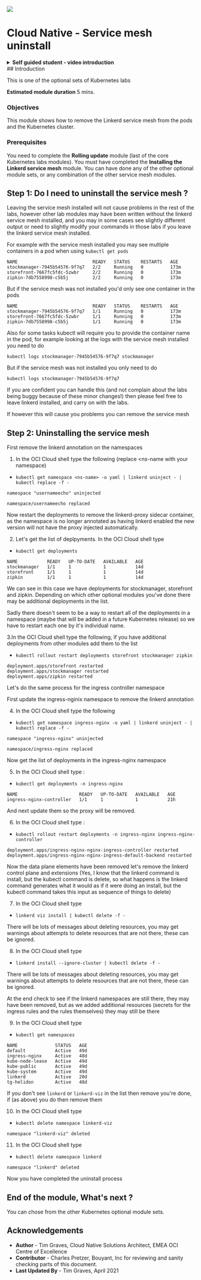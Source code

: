 ![](../../../../common/images/customer.logo2.png)

# Cloud Native - Service mesh uninstall


<details><summary><b>Self guided student - video introduction</b></summary>


This video is an introduction to the uninstalling the service mesh module. Depending on your browser settings it may open in this tab / window or open a new one. Once you've watched it please return to this page to continue the labs.

[![Uninstalling the service mesh Video](https://img.youtube.com/vi/Hx0amwN3Zjs/0.jpg)](https://youtu.be/Hx0amwN3Zjs "Uninstalling the service mesh")

---

</details>
## Introduction

This is one of the optional sets of Kubernetes labs

**Estimated module duration** 5 mins.

### Objectives

This module shows how to remove the Linkerd service mesh from the pods and the Kubernetes cluster.

### Prerequisites

You need to complete the **Rolling update** module (last of the core Kubernetes labs modules). You must have completed the **Installing the Linkerd service mesh** module. You can have done any of the other optional module sets, or any combination of the other service mesh modules.

## Step 1: Do I need to uninstall the service mesh ?

Leaving the service mesh installed will not cause problems in the rest of the labs, however other lab modules may have been written without the linkerd service mesh installed, and you may in some cases see slightly different output or need to slightly modify your commands in those labs if you leave the linkerd service mesh installed.

For example with the service mesh installed you may see multiple containers in a pod when using `kubectl get pods`

```
NAME                            READY   STATUS    RESTARTS   AGE
stockmanager-7945b54576-9f7q7   2/2     Running   0          173m
storefront-7667fc5fdc-5zwbr     2/2     Running   0          173m
zipkin-7db7558998-c5b5j         2/2     Running   0          173m
```

But if the service mesh was not installed you'd only see one container in the pods

```
NAME                            READY   STATUS    RESTARTS   AGE
stockmanager-7945b54576-9f7q7   1/1     Running   0          173m
storefront-7667fc5fdc-5zwbr     1/1     Running   0          173m
zipkin-7db7558998-c5b5j         1/1     Running   0          173m
```

Also for some tasks kubectl will require you to provide the container name in the pod, for example looking at the logs with the service mesh installed you need to do 

```
kubectl logs stockmanager-7945b54576-9f7q7 stockmanager
```

But if the service mesh was not installed you only need to do

```
kubectl logs stockmanager-7945b54576-9f7q7
```
If you are confident you can handle this (and not complain about the labs being buggy because of these minor changes!) then please feel free to leave linkerd installed, and carry on with the labs.

If however this will cause you problems you can remove the service mesh


## Step 2: Uninstalling the service mesh

First remove the linkerd annotation on the namespaces

  1. In the OCI Cloud shell type the following (replace <ns-name with your namespace)
  
  - `kubectl get namespace <ns-name> -o yaml | linkerd uninject - | kubectl replace -f -`

  ```
namespace "usernameecho" uninjected

namespace/usernameecho replaced
```

Now restart the deployments to remove the linkerd-proxy sidecar container, as the namespace is no longer annotated as having linkerd enabled the new version will not have the proxy injected automatically.

  2. Let's get the list of deplpyments. In the OCI Cloud shell type 
  
  - `kubectl get deployments`

  ```
NAME           READY   UP-TO-DATE   AVAILABLE   AGE
stockmanager   1/1     1            1           14d
storefront     1/1     1            1           14d
zipkin         1/1     1            1           14d
```

We can see in this case we have deployments for stockmanager, storefront and zipkin. Depending on which other optional modules you've done there may be additional deployments in the list.

Sadly there doesn't seem to be a way to restart all of the deployments in a namespace (maybe that will be added in a future Kubernetes release) so we have to restart each one by it's individual name.

  3.In the OCI Cloud shell type the following, if you have additional deployments from other modules add them to the list

  - `kubectl rollout restart deployments storefront stockmanager zipkin`

  ```
deployment.apps/storefront restarted
deployment.apps/stockmanager restarted
deployment.apps/zipkin restarted
```


Let's do the same process for the ingress controller  namespace

First update the ingress-nginix namespace to remove the linkerd annotation

  4. In the OCI Cloud shell type the following 

  - `kubectl get namespace ingress-nginx -o yaml | linkerd uninject - | kubectl replace -f -`

  ```
namespace "ingress-nginx" uninjected

namespace/ingress-nginx replaced
```

Now get the list of deployments in the ingress-nginx namespace

  5. In the OCI Cloud shell type :

  - `kubectl get deployments -n ingress-nginx`

  ```
NAME                       READY   UP-TO-DATE   AVAILABLE   AGE
ingress-nginx-controller   1/1     1            1           21h
```

And next update them so the proxy will be removed.

  6. In the OCI Cloud shell type :

  - `kubectl rollout restart deployments -n ingress-nginx ingress-nginx-controller`

  ```
deployment.apps/ingress-nginx-nginx-ingress-controller restarted
deployment.apps/ingress-nginx-nginx-ingress-default-backend restarted
```

Now the data plane elements have been removed let's remove the linkerd control plane and extensions (Yes, I know that the linkerd command is install, but the kubectl command is delete, so what happens is the linkerd command generates what it would as if it were doing an install, but the kubectl command takes this input as sequence of things to delete)

  

  7. In the OCI Cloud shell type 

  - `linkerd viz install | kubectl delete -f -`

There will be lots of messages about deleting resources, you may get warnings about attempts to delete resources that are not there, these can be ignored.

  8. In the OCI Cloud shell type 

  - `linkerd install --ignore-cluster | kubectl delete -f -`
  
There will be lots of messages about deleting resources, you may get warnings about attempts to delete resources that are not there, these can be ignored.

At the end check to see if the linkerd namespaces are still there, they may have been removed, but as we added additional resources (secrets for the ingress rules and the rules themselves) they may still be there

  9. In the OCI Cloud shell type 
  
  - `kubectl get namespaces`

  ```
NAME              STATUS   AGE
default           Active   49d
ingress-nginx     Active   48d
kube-node-lease   Active   49d
kube-public       Active   49d
kube-system       Active   49d
linkerd           Active   20d
tg-helidon        Active   48d
```

If you don't see `linkerd` or `linkerd-viz` in the list then remove you're done, if (as above) you do then remove them

  10. In the OCI Cloud shell type 

  - `kubectl delete namespace linkerd-viz`

  ```
namespace "linkerd-viz" deleted
```

  11. In the OCI Cloud shell type 

  - `kubectl delete namespace linkerd`

 ```
namespace "linkerd" deleted
```

Now you have completed the uninstall process

## End of the module, What's next ?

You can chose from the other Kubernetes optional module sets.

## Acknowledgements

* **Author** - Tim Graves, Cloud Native Solutions Architect, EMEA OCI Centre of Excellence
* **Contributor** - Charles Pretzer, Bouyant, Inc for reviewing and sanity checking parts of this document.
* **Last Updated By** - Tim Graves, April 2021
